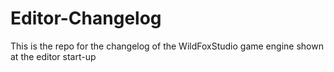 # Editor-Changelog

This is the repo for the changelog of the WildFoxStudio game engine shown at the editor start-up
